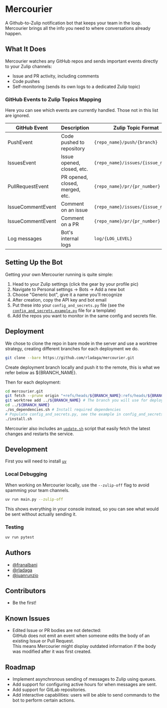 # Mercourier

A Github-to-Zulip notification bot that keeps your team in the loop. Mercourier brings all the info you need to where conversations already happen.

## What It Does

Mercourier watches any GitHub repos and sends important events directly to your Zulip channels:

- Issue and PR activity, including comments
- Code pushes
- Self-monitoring (sends its own logs to a dedicated Zulip topic)

### GitHub Events to Zulip Topics Mapping

Here you can see which events are currently handled.
Those not in this list are ignored.

| GitHub Event      | Description                     | Zulip Topic Format                  |
| ----------------- | ------------------------------- | ----------------------------------- |
| PushEvent         | Code pushed to repository       | `{repo_name}/push/{branch}`         |
| IssuesEvent       | Issue opened, closed, etc.      | `{repo_name}/issues/{issue_number}` |
| PullRequestEvent  | PR opened, closed, merged, etc. | `{repo_name}/pr/{pr_number}`        |
| IssueCommentEvent | Comment on an issue             | `{repo_name}/issues/{issue_number}` |
| IssueCommentEvent | Comment on a PR                 | `{repo_name}/pr/{pr_number}`        |
| Log messages      | Bot's internal logs             | `log/{LOG_LEVEL}`                   |

## Setting Up the Bot

Getting your own Mercourier running is quite simple:

1. Head to your Zulip settings (click the gear by your profile pic)
2. Navigate to Personal settings → Bots → Add a new bot
3. Choose "Generic bot", give it a name you'll recognize
4. After creation, copy the API key and bot email
5. Put these into your `config_and_secrets.py` file (see the [`config_and_secrets.example.py`](./config_and_secrets.example.py) file for a template)
6. Add the repos you want to monitor in the same config and secrets file.

## Deployment

We chose to clone the repo in bare mode in the server and use a worktree strategy,
creating different branches for each deployment we do.

```bash
git clone --bare https://github.com/rladaga/mercourier.git
```

Create deployment branch locally and push it to the remote, this is what we refer below as ${BRANCH_NAME}.

Then for each deployment:

```bash
cd mercourier.git
git fetch --prune origin "+refs/heads/${BRANCH_NAME}:refs/heads/${BRANCH_NAME}" # The branch you will use for deployment
git worktree add ../${BRANCH_NAME} # The branch you will use for deployment
cd ../${BRANCH_NAME}
./os_dependencies.sh # Install required dependencies
# Populate config_and_secrets.py, see the example in config_and_secrets.example.py
./install.sh
```

Mercourier also includes an [`update.sh`](./update.sh) script that easily fetch the latest changes and restarts the service.

## Development

First you will need to install [`uv`](https://github.com/astral-sh/uv)

### Local Debugging

When working on Mercourier locally, use the `--zulip-off` flag to avoid spamming your team channels.

```bash
uv run main.py --zulip-off
```

This shows everything in your console instead, so you can see what would be sent without actually sending it.

### Testing

```bash
uv run pytest
```

## Authors

- [@franalbani](https://github.com/franalbani)
- [@rladaga](https://github.com/rladaga)
- [@juanrunzio](https://github.com/juanrunzio)

## Contributors

- Be the first!

## Known Issues

- Edited Issue or PR bodies are not detected:  
  GitHub does not emit an event when someone edits the body of an existing Issue or Pull Request.  
  This means Mercourier might display outdated information if the body was modified after it was first created.

## Roadmap

- Implement asynchronous sending of messages to Zulip using queues.
- Add support for configuring active hours for when messages are sent.
- Add support for GitLab repositories.
- Add interactive capabilities: users will be able to send commands to the bot to perform certain actions.

